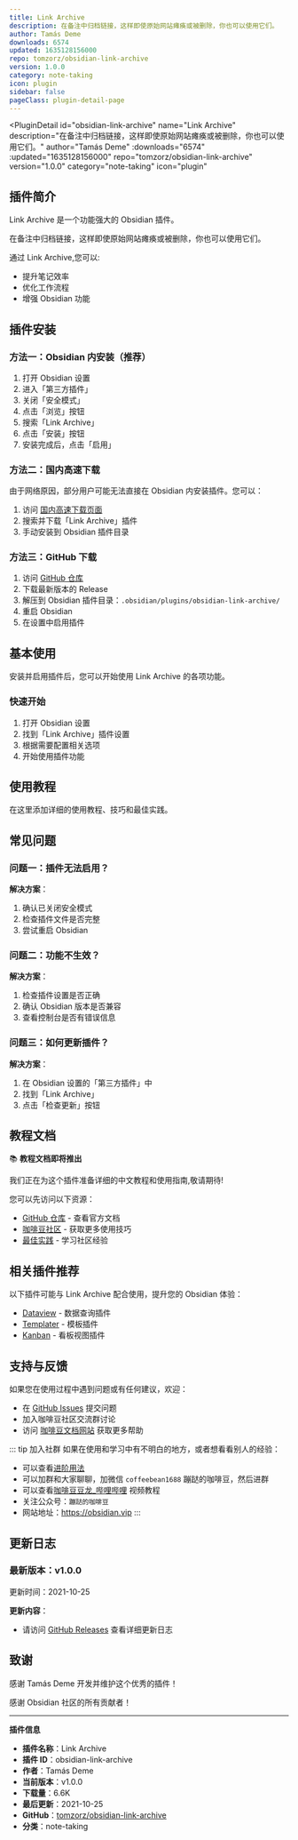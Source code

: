 ```yaml
---
title: Link Archive
description: 在备注中归档链接，这样即使原始网站瘫痪或被删除，你也可以使用它们。
author: Tamás Deme
downloads: 6574
updated: 1635128156000
repo: tomzorz/obsidian-link-archive
version: 1.0.0
category: note-taking
icon: plugin
sidebar: false
pageClass: plugin-detail-page
---
```


<PluginDetail
  id="obsidian-link-archive"
  name="Link Archive"
  description="在备注中归档链接，这样即使原始网站瘫痪或被删除，你也可以使用它们。"
  author="Tamás Deme"
  :downloads="6574"
  :updated="1635128156000"
  repo="tomzorz/obsidian-link-archive"
  version="1.0.0"
  category="note-taking"
  icon="plugin"
>

<!-- AUTO_GENERATED_START -->
## 插件简介

Link Archive 是一个功能强大的 Obsidian 插件。

在备注中归档链接，这样即使原始网站瘫痪或被删除，你也可以使用它们。

通过 Link Archive,您可以:

- 提升笔记效率
- 优化工作流程
- 增强 Obsidian 功能

<!-- AUTO_GENERATED_END -->

<!-- AUTO_GENERATED_START -->
## 插件安装

### 方法一：Obsidian 内安装（推荐）

1. 打开 Obsidian 设置
2. 进入「第三方插件」
3. 关闭「安全模式」
4. 点击「浏览」按钮
5. 搜索「Link Archive」
6. 点击「安装」按钮
7. 安装完成后，点击「启用」

### 方法二：国内高速下载

由于网络原因，部分用户可能无法直接在 Obsidian 内安装插件。您可以：

1. 访问 [国内高速下载页面](/zh/documentation/obsidian-plugins-download.html)
2. 搜索并下载「Link Archive」插件
3. 手动安装到 Obsidian 插件目录

### 方法三：GitHub 下载

1. 访问 [GitHub 仓库](https://github.com/tomzorz/obsidian-link-archive)
2. 下载最新版本的 Release
3. 解压到 Obsidian 插件目录：`.obsidian/plugins/obsidian-link-archive/`
4. 重启 Obsidian
5. 在设置中启用插件

## 基本使用

安装并启用插件后，您可以开始使用 Link Archive 的各项功能。

### 快速开始

1. 打开 Obsidian 设置
2. 找到「Link Archive」插件设置
3. 根据需要配置相关选项
4. 开始使用插件功能

<!-- AUTO_GENERATED_END -->

<!-- CUSTOM_CONTENT_START:tutorial -->
## 使用教程

在这里添加详细的使用教程、技巧和最佳实践。

<!-- CUSTOM_CONTENT_END:tutorial -->

<!-- SHARED_CONTENT_START -->
## 常见问题

### 问题一：插件无法启用？

**解决方案**：
1. 确认已关闭安全模式
2. 检查插件文件是否完整
3. 尝试重启 Obsidian

### 问题二：功能不生效？

**解决方案**：
1. 检查插件设置是否正确
2. 确认 Obsidian 版本是否兼容
3. 查看控制台是否有错误信息

### 问题三：如何更新插件？

**解决方案**：
1. 在 Obsidian 设置的「第三方插件」中
2. 找到「Link Archive」
3. 点击「检查更新」按钮

## 教程文档

📚 **教程文档即将推出**

我们正在为这个插件准备详细的中文教程和使用指南,敬请期待!

您可以先访问以下资源：
- [GitHub 仓库](https://github.com/tomzorz/obsidian-link-archive) - 查看官方文档
- [咖啡豆社区](/zh/bases/) - 获取更多使用技巧
- [最佳实践](/zh/best-practices/) - 学习社区经验

## 相关插件推荐

以下插件可能与 Link Archive 配合使用，提升您的 Obsidian 体验：

- [Dataview](/zh/plugins/dataview.html) - 数据查询插件
- [Templater](/zh/plugins/templater-obsidian.html) - 模板插件
- [Kanban](/zh/plugins/obsidian-kanban.html) - 看板视图插件

## 支持与反馈

如果您在使用过程中遇到问题或有任何建议，欢迎：

- 在 [GitHub Issues](https://github.com/tomzorz/obsidian-link-archive/issues) 提交问题
- 加入咖啡豆社区交流群讨论
- 访问 [咖啡豆文档网站](https://obsidian.vip) 获取更多帮助

::: tip 加入社群
如果在使用和学习中有不明白的地方，或者想看看别人的经验：
- 可以查看[进阶用法](/zh/advanced)
- 可以加群和大家聊聊，加微信 `coffeebean1688` 蹦跶的咖啡豆，然后进群
- 可以查看[咖啡豆豆龙_哔哩哔哩](https://space.bilibili.com/618777356) 视频教程
- 关注公众号：`蹦跶的咖啡豆`
- 网站地址：https://obsidian.vip
:::
<!-- SHARED_CONTENT_END -->

<!-- AUTO_GENERATED_START -->
## 更新日志

### 最新版本：v1.0.0

更新时间：2021-10-25

**更新内容**：
- 请访问 [GitHub Releases](https://github.com/tomzorz/obsidian-link-archive/releases) 查看详细更新日志

## 致谢

感谢 Tamás Deme 开发并维护这个优秀的插件！

感谢 Obsidian 社区的所有贡献者！

---

**插件信息**
- **插件名称**：Link Archive
- **插件 ID**：obsidian-link-archive
- **作者**：Tamás Deme
- **当前版本**：v1.0.0
- **下载量**：6.6K
- **最后更新**：2021-10-25
- **GitHub**：[tomzorz/obsidian-link-archive](https://github.com/tomzorz/obsidian-link-archive)
- **分类**：note-taking
<!-- AUTO_GENERATED_END -->

</PluginDetail>

